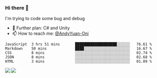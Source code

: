 ### Hi there 👋

I'm trying to code some bug and debug

- 🌱 Further plan: C# and Unity
- 📫 How to reach me: [@AndyYuan-Oni](https://github.com/AndyYuan-Oni)


<!--START_SECTION:waka-->
```text
JavaScript  3 hrs 51 mins       ███████████████████░░░░░░   76.61 % 
Markdown    50 mins             ████░░░░░░░░░░░░░░░░░░░░░   16.67 % 
CSS         8 mins              ░░░░░░░░░░░░░░░░░░░░░░░░░   02.74 % 
JSON        8 mins              ░░░░░░░░░░░░░░░░░░░░░░░░░   02.68 % 
HTML        3 mins              ░░░░░░░░░░░░░░░░░░░░░░░░░   01.09 %
```
<!--END_SECTION:waka-->

  <!--**AndyYuan-Oni/AndyYuan-Oni** is a ✨ _special_ ✨ repository because its `README.md` (this file) appears on your GitHub profile.-->
<!--[![Top Langs](https://github-readme-stats.vercel.app/api/top-langs/?username=AndyYUan-Oni&layout=compact)](https://github.com/AndyYUan-Oni/github-readme-stats)-->
<a href="https://github.com/AndyYUan-Oni/github-readme-stats">
  <img align="left" src="https://github-readme-stats.vercel.app/api?username=AndyYUan-Oni&hide=stars" />
</a>
<a href="https://github.com/AndyYUan-Oni/github-readme-stats">
  <img align="left" src="https://github-readme-stats.vercel.app/api/top-langs/?username=AndyYUan-Oni&layout=compact" />
</a>

